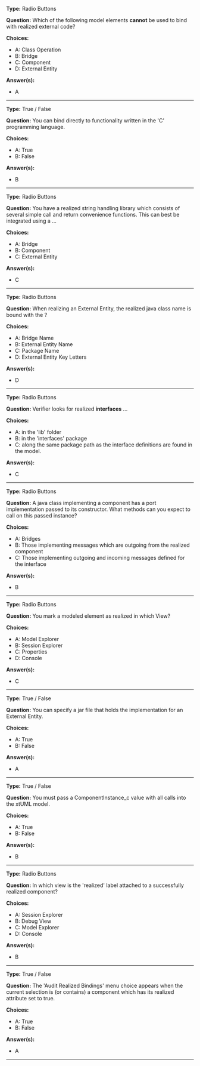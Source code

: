 __Type:__ Radio Buttons

__Question:__ Which of the following model elements **cannot** be used to bind with realized external code?

__Choices:__
  - A: Class Operation
  - B: Bridge
  - C: Component
  - D: External Entity

__Answer(s):__
  - A

----

__Type:__ True / False 

__Question:__ You can bind directly to functionality written in the 'C' programming language.

__Choices:__
  - A: True
  - B: False
  
__Answer(s):__
  - B

----

__Type:__ Radio Buttons

__Question:__ You have a realized string handling library which consists of several simple call and return convenience functions. This can best be integrated using a ...

__Choices:__
  - A:  Bridge
  - B:  Component
  - C:  External Entity
  
__Answer(s):__
  - C
  
----

__Type:__ Radio Buttons

__Question:__ When realizing an External Entity, the realized java class name is bound with the ?

__Choices:__ 
  - A: Bridge Name
  - B: External Entity Name
  - C: Package Name
  - D: External Entity Key Letters

__Answer(s):__
  - D

----
  
__Type:__ Radio Buttons
 
__Question:__ Verifier looks for realized **interfaces** ...

__Choices:__
  - A: in the 'lib' folder
  - B: in the 'interfaces' package
  - C: along the same package path as the interface definitions are found in the model.
  
__Answer(s):__
  - C
  
----
  
__Type:__ Radio Buttons
 
__Question:__ A java class implementing a component has a port implementation passed to its constructor. What methods can you expect to call on this passed instance?

__Choices:__
  - A: Bridges
  - B: Those implementing messages which are outgoing from the realized component
  - C: Those implementing outgoing and incoming messages defined for the interface

__Answer(s):__
  - B
  
----
  
__Type:__ Radio Buttons
 
__Question:__ You mark a modeled element as realized in which View?

__Choices:__
  - A: Model Explorer
  - B: Session Explorer
  - C: Properties
  - D: Console

__Answer(s):__
  - C

----
  
__Type:__ True / False
 
__Question:__ You can specify a jar file that holds the implementation for an External Entity.

__Choices:__
  - A: True
  - B: False

__Answer(s):__
  - A
  
----

__Type:__ True / False
 
__Question:__ You must pass a ComponentInstance_c value with all calls into the xtUML model.

__Choices:__
  - A: True
  - B: False

__Answer(s):__
  - B
  
----

__Type:__ Radio Buttons
 
__Question:__ In which view is the 'realized' label attached to a successfully realized component?

__Choices:__
  - A: Session Explorer
  - B: Debug View
  - C: Model Explorer
  - D: Console

__Answer(s):__
  - B
  
----

__Type:__ True / False
 
__Question:__ The 'Audit Realized Bindings' menu choice appears when the current selection is (or contains) a component which has its realized attribute set to true.

__Choices:__
  - A: True
  - B: False

__Answer(s):__
  - A
  
----

